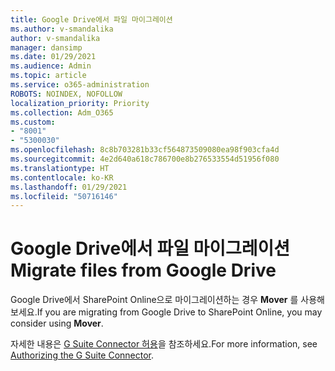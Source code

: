 ```yaml
---
title: Google Drive에서 파일 마이그레이션
ms.author: v-smandalika
author: v-smandalika
manager: dansimp
ms.date: 01/29/2021
ms.audience: Admin
ms.topic: article
ms.service: o365-administration
ROBOTS: NOINDEX, NOFOLLOW
localization_priority: Priority
ms.collection: Adm_O365
ms.custom:
- "8001"
- "5300030"
ms.openlocfilehash: 8c8b703281b33cf564873509080ea98f903cfa4d
ms.sourcegitcommit: 4e2d640a618c786700e8b276533554d51956f080
ms.translationtype: HT
ms.contentlocale: ko-KR
ms.lasthandoff: 01/29/2021
ms.locfileid: "50716146"
---
```

# <a name="migrate-files-from-google-drive"></a><span data-ttu-id="a5764-102">Google Drive에서 파일 마이그레이션</span><span class="sxs-lookup"><span data-stu-id="a5764-102">Migrate files from Google Drive</span></span>

<span data-ttu-id="a5764-103">Google Drive에서 SharePoint Online으로 마이그레이션하는 경우 **Mover** 를 사용해 보세요.</span><span class="sxs-lookup"><span data-stu-id="a5764-103">If you are migrating from Google Drive to SharePoint Online, you may consider using **Mover**.</span></span>

<span data-ttu-id="a5764-104">자세한 내용은 [G Suite Connector 허용](https://docs.microsoft.com/sharepointmigration/mover-gsuite)을 참조하세요.</span><span class="sxs-lookup"><span data-stu-id="a5764-104">For more information, see [Authorizing the G Suite Connector](https://docs.microsoft.com/sharepointmigration/mover-gsuite).</span></span>
